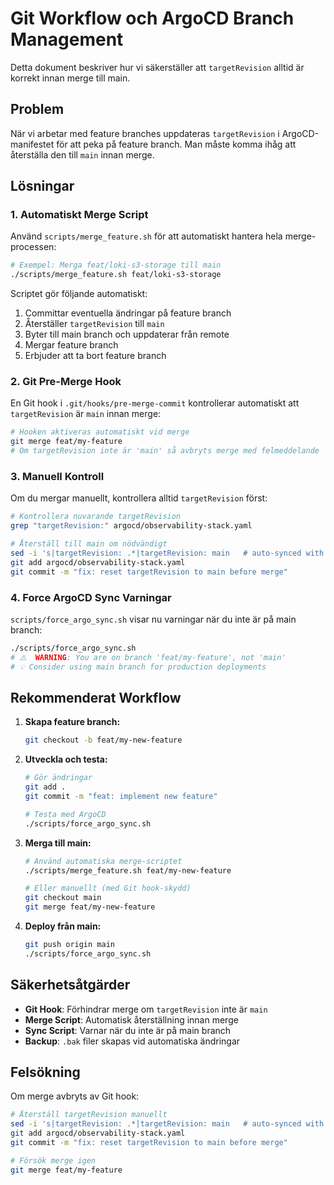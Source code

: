 # Git Workflow och ArgoCD Branch Management

Detta dokument beskriver hur vi säkerställer att `targetRevision` alltid är korrekt innan merge till main.

## Problem

När vi arbetar med feature branches uppdateras `targetRevision` i ArgoCD-manifestet för att peka på feature branch. Man måste komma ihåg att återställa den till `main` innan merge.

## Lösningar

### 1. Automatiskt Merge Script

Använd `scripts/merge_feature.sh` för att automatiskt hantera hela merge-processen:

```bash
# Exempel: Merga feat/loki-s3-storage till main
./scripts/merge_feature.sh feat/loki-s3-storage
```

Scriptet gör följande automatiskt:
1. Committar eventuella ändringar på feature branch
2. Återställer `targetRevision` till `main`
3. Byter till main branch och uppdaterar från remote
4. Mergar feature branch
5. Erbjuder att ta bort feature branch

### 2. Git Pre-Merge Hook

En Git hook i `.git/hooks/pre-merge-commit` kontrollerar automatiskt att `targetRevision` är `main` innan merge:

```bash
# Hooken aktiveras automatiskt vid merge
git merge feat/my-feature
# Om targetRevision inte är 'main' så avbryts merge med felmeddelande
```

### 3. Manuell Kontroll

Om du mergar manuellt, kontrollera alltid `targetRevision` först:

```bash
# Kontrollera nuvarande targetRevision
grep "targetRevision:" argocd/observability-stack.yaml

# Återställ till main om nödvändigt
sed -i 's|targetRevision: .*|targetRevision: main   # auto-synced with current branch|g' argocd/observability-stack.yaml
git add argocd/observability-stack.yaml
git commit -m "fix: reset targetRevision to main before merge"
```

### 4. Force ArgoCD Sync Varningar

`scripts/force_argo_sync.sh` visar nu varningar när du inte är på main branch:

```bash
./scripts/force_argo_sync.sh
# ⚠️  WARNING: You are on branch 'feat/my-feature', not 'main'
# 💡 Consider using main branch for production deployments
```

## Rekommenderat Workflow

1. **Skapa feature branch:**
   ```bash
   git checkout -b feat/my-new-feature
   ```

2. **Utveckla och testa:**
   ```bash
   # Gör ändringar
   git add .
   git commit -m "feat: implement new feature"
   
   # Testa med ArgoCD
   ./scripts/force_argo_sync.sh
   ```

3. **Merga till main:**
   ```bash
   # Använd automatiska merge-scriptet
   ./scripts/merge_feature.sh feat/my-new-feature
   
   # Eller manuellt (med Git hook-skydd)
   git checkout main
   git merge feat/my-new-feature
   ```

4. **Deploy från main:**
   ```bash
   git push origin main
   ./scripts/force_argo_sync.sh
   ```

## Säkerhetsåtgärder

- **Git Hook**: Förhindrar merge om `targetRevision` inte är `main`
- **Merge Script**: Automatisk återställning innan merge
- **Sync Script**: Varnar när du inte är på main branch
- **Backup**: `.bak` filer skapas vid automatiska ändringar

## Felsökning

Om merge avbryts av Git hook:
```bash
# Återställ targetRevision manuellt
sed -i 's|targetRevision: .*|targetRevision: main   # auto-synced with current branch|g' argocd/observability-stack.yaml
git add argocd/observability-stack.yaml
git commit -m "fix: reset targetRevision to main before merge"

# Försök merge igen
git merge feat/my-feature
```
